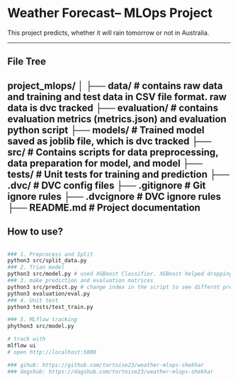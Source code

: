 # Weather Forecast– MLOps Project

This project predicts, whether it will rain tomorrow or not in Australia.

---

## File Tree
project_mlops/
│
├── data/ # contains raw data and training and test data in CSV file format. raw data is dvc tracked
├── evaluation/ # contains evaluation metrics (metrics.json) and evaluation python script
├── models/ # Trained model saved as joblib file, which is dvc tracked
├── src/ # Contains scripts for data preprocessing, data preparation for model, and model
├── tests/ # Unit tests for training and prediction
├── .dvc/ # DVC config files
├── .gitignore # Git ignore rules
├── .dvcignore # DVC ignore rules
├── README.md # Project documentation
---

## How to use?
```bash

### 1. Preprocess and Split
python3 src/split_data.py
### 2. Trian model
python3 src/model.py # used XGBoost Classifier. XGBoost helped dropping minimal data points
### 3. make prediction and evaluation matrices
python3 src/predict.py # change index in the script to see differnt prediction 
python3 evaluation/eval.py
### 4. Unit test
python3 tests/test_train.py

### 5. MLflow tracking 
phython3 src/model.py

# track with 
mlflow ui
# open http://localhost:5000

### gihub: https://github.com/tortoise23/weather-mlops-shekhar
### dagshub: https://dagshub.com/tortoise23/weather-mlops-shekhar
